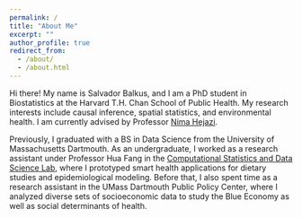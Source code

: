 ```yaml
---
permalink: /
title: "About Me"
excerpt: ""
author_profile: true
redirect_from: 
  - /about/
  - /about.html
---
```


Hi there! My name is Salvador Balkus, and I am a PhD student in Biostatistics at the Harvard T.H. Chan School of Public Health. My research interests include causal inference, spatial statistics, and environmental health. I am currently advised by Professor [Nima Hejazi](https://nimahejazi.org/). 

Previously, I graduated with a BS in Data Science from the University of Massachusetts Dartmouth. As an undergraduate, I worked as a research assistant under Professor Hua Fang in the [Computational Statistics and Data Science Lab](https://www.umassmed.edu/fanglab/), where I prototyped smart health applications for dietary studies and epidemiological modeling. Before that, I also spent time as a research assistant in the UMass Dartmouth Public Policy Center, where I analyzed diverse sets of socioeconomic data to study the Blue Economy as well as social determinants of health. 